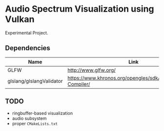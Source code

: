 # Audio Spectrum Visualization using Vulkan
Experimental Project.

## Dependencies
| Name                     | Link                                                           |
|--------------------------|----------------------------------------------------------------|
| GLFW                     | http://www.glfw.org/                                           |
| glslang/glslangValidator | https://www.khronos.org/opengles/sdk/tools/Reference-Compiler/ |

## TODO
- ringbuffer-based visualization
- audio subsystem
- proper `CMakeLists.txt`
